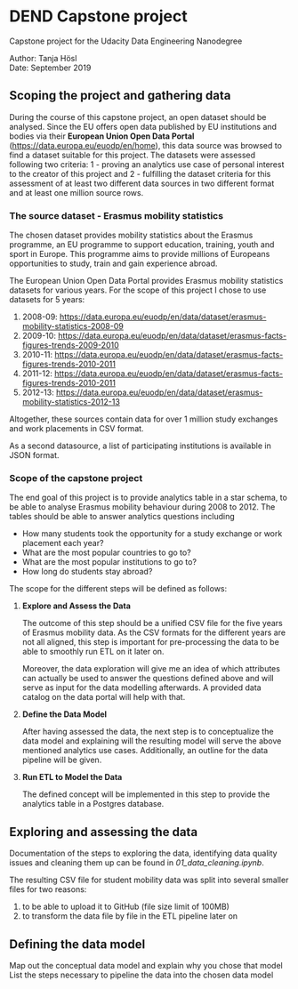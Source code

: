 # DEND Capstone project
Capstone project for the Udacity Data Engineering Nanodegree

Author: Tanja Hösl <br/>
Date: September 2019

## Scoping the project and gathering data

During the course of this capstone project, an open dataset should be analysed.
Since the EU offers open data published by EU institutions and bodies via their **European Union Open Data Portal** (https://data.europa.eu/euodp/en/home), this data source was browsed to find a dataset suitable for this project.
The datasets were assessed following two criteria: 1 - proving an analytics use case of personal interest to the creator of this project and 2 - fulfilling the dataset criteria for this assessment of at least two different data sources in two different format and at least one million source rows.

### The source dataset - Erasmus mobility statistics
The chosen dataset provides mobility statistics about the Erasmus programme, an EU programme to support education, training, youth and sport in Europe. This programme aims to provide millions of Europeans opportunities to study, train and gain experience abroad.

The European Union Open Data Portal provides Erasmus mobility statistics datasets for various years. For the scope of this project I chose to use datasets for 5 years:
1. 2008-09: https://data.europa.eu/euodp/en/data/dataset/erasmus-mobility-statistics-2008-09
1. 2009-10: https://data.europa.eu/euodp/en/data/dataset/erasmus-facts-figures-trends-2009-2010
1. 2010-11: https://data.europa.eu/euodp/en/data/dataset/erasmus-facts-figures-trends-2010-2011
1. 2011-12: https://data.europa.eu/euodp/en/data/dataset/erasmus-facts-figures-trends-2010-2011
1. 2012-13: https://data.europa.eu/euodp/en/data/dataset/erasmus-mobility-statistics-2012-13

Altogether, these sources contain data for over 1 million study exchanges and work placements in CSV format.

As a second datasource, a list of participating institutions is available in JSON format.

### Scope of the capstone project 
The end goal of this project is to provide analytics table in a star schema, to be able to analyse Erasmus mobility behaviour during 2008 to 2012. The tables should be able to answer analytics questions including
* How many students took the opportunity for a study exchange or work placement each year?
* What are the most popular countries to go to?
* What are the most popular institutions to go to?
* How long do students stay abroad?

The scope for the different steps will be defined as follows:
1. **Explore and Assess the Data**

    The outcome of this step should be a unified CSV file for the five years of Erasmus mobility data. As the CSV formats for the different years are not all aligned, this step is important for pre-processing the data to be able to smoothly run ETL on it later on.
    
    Moreover, the data exploration will give me an idea of which attributes can actually be used to answer the questions defined above and will serve as input for the data modelling afterwards. A provided data catalog on the data portal will help with that.
    
    
1. **Define the Data Model**

    After having assessed the data, the next step is to conceptualize the data model and explaining will the resulting model will serve the above mentioned analytics use cases.
    Additionally, an outline for the data pipeline will be given.
    
1. **Run ETL to Model the Data**
    
    The defined concept will be implemented in this step to provide the analytics table in a Postgres database.

## Exploring and assessing the data
Documentation of the steps to exploring the data, identifying data quality issues and cleaning them up can be found in *01_data_cleaning.ipynb*.

The resulting CSV file for student mobility data was split into several smaller files for two reasons:
1. to be able to upload it to GitHub (file size limit of 100MB)
1. to transform the data file by file in the ETL pipeline later on

## Defining the data model

Map out the conceptual data model and explain why you chose that model
List the steps necessary to pipeline the data into the chosen data model


